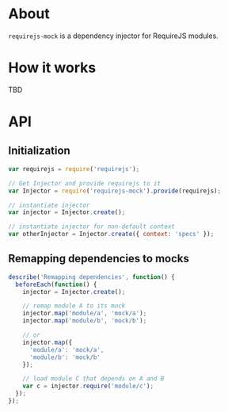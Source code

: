 # About
`requirejs-mock` is a dependency injector for RequireJS modules.

# How it works
TBD

# API
## Initialization
```js
var requirejs = require('requirejs');

// Get Injector and provide requirejs to it
var Injector = require('requirejs-mock').provide(requirejs);

// instantiate injector
var injector = Injector.create();

// instantiate injector for non-default context
var otherInjector = Injector.create({ context: 'specs' });
```

## Remapping dependencies to mocks
```js
describe('Remapping dependencies', function() {
  beforeEach(function() {
    injector = Injector.create();

    // remap module A to its mock
    injector.map('module/a', 'mock/a');
    injector.map('module/b', 'mock/b');

    // or
    injector.map({
      'module/a': 'mock/a',
      'module/b': 'mock/b'
    });

    // load module C that depends on A and B
    var c = injector.require('module/c');
  });
});
```
